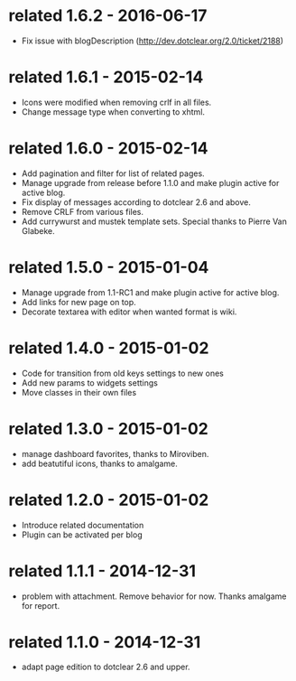related 1.6.2 - 2016-06-17
==========================
* Fix issue with blogDescription (http://dev.dotclear.org/2.0/ticket/2188)

related 1.6.1 - 2015-02-14
==========================
* Icons were modified when removing crlf in all files.
* Change message type when converting to xhtml.

related 1.6.0 - 2015-02-14
==========================
* Add pagination and filter for list of related pages.
* Manage upgrade from release before 1.1.0 and make plugin active for active blog.
* Fix display of messages according to dotclear 2.6 and above.
* Remove CRLF from various files.
* Add currywurst and mustek template sets.
  Special thanks to Pierre Van Glabeke.

related 1.5.0 - 2015-01-04
==========================
* Manage upgrade from 1.1-RC1 and make plugin active for active blog.
* Add links for new page on top.
* Decorate textarea with editor when wanted format is wiki.

related 1.4.0 - 2015-01-02
==========================
* Code for transition from old keys settings to new ones
* Add new params to widgets settings
* Move classes in their own files

related 1.3.0 - 2015-01-02
==========================
* manage dashboard favorites, thanks to  Miroviben.
* add beatutiful icons, thanks to amalgame.

related 1.2.0 - 2015-01-02
==========================
* Introduce related documentation
* Plugin can be activated per blog

related 1.1.1 - 2014-12-31
==========================
* problem with attachment. Remove behavior for now.
  Thanks amalgame for report.

related 1.1.0 - 2014-12-31
==========================
* adapt page edition to dotclear 2.6 and upper.
